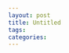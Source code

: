 ```yaml
---
layout: post
title: Untitled
tags: 
categories:  
---
```



<html>
<body>
<script src="https://github.com/lesley2958/geospatial-data-analysis/blob/master/map.geojson?height=500&width=1000">
</script>
</body>
</html>

